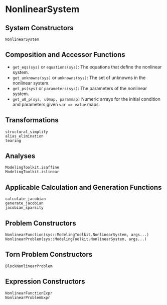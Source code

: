 # NonlinearSystem

## System Constructors

```@docs
NonlinearSystem
```

## Composition and Accessor Functions

  - `get_eqs(sys)` or `equations(sys)`: The equations that define the nonlinear system.
  - `get_unknowns(sys)` or `unknowns(sys)`: The set of unknowns in the nonlinear system.
  - `get_ps(sys)` or `parameters(sys)`: The parameters of the nonlinear system.
  - `get_u0_p(sys, u0map, parammap)` Numeric arrays for the initial condition and parameters given `var => value` maps.

## Transformations

```@docs; canonical=false
structural_simplify
alias_elimination
tearing
```

## Analyses

```@docs; canonical=false
ModelingToolkit.isaffine
ModelingToolkit.islinear
```

## Applicable Calculation and Generation Functions

```@docs; canonical=false
calculate_jacobian
generate_jacobian
jacobian_sparsity
```

## Problem Constructors

```@docs
NonlinearFunction(sys::ModelingToolkit.NonlinearSystem, args...)
NonlinearProblem(sys::ModelingToolkit.NonlinearSystem, args...)
```

## Torn Problem Constructors

```@docs
BlockNonlinearProblem
```

## Expression Constructors

```@docs
NonlinearFunctionExpr
NonlinearProblemExpr
```
